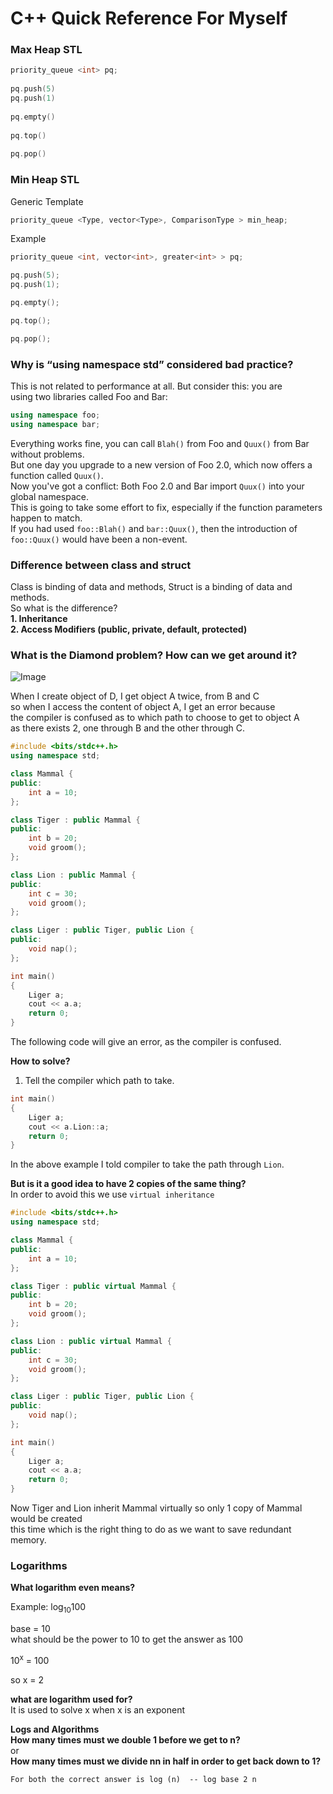 # C++ Quick Reference For Myself

### Max Heap STL

```c++
priority_queue <int> pq;
    
pq.push(5)
pq.push(1)
   
pq.empty()
        
pq.top()
       
pq.pop()
```
### Min Heap STL

Generic Template

```c++
priority_queue <Type, vector<Type>, ComparisonType > min_heap;
```

Example

```c++
priority_queue <int, vector<int>, greater<int> > pq;

pq.push(5);
pq.push(1);

pq.empty();

pq.top();

pq.pop();
```

### Why is “using namespace std” considered bad practice?

This is not related to performance at all. But consider this: you are  
using two libraries called Foo and Bar:
```c++
using namespace foo;
using namespace bar;
```
Everything works fine, you can call `Blah()` from Foo and `Quux()` from Bar without problems.  
But one day you upgrade to a new version of Foo 2.0, which now offers a function called `Quux()`.  
Now you've got a conflict: Both Foo 2.0 and Bar import `Quux()` into your global namespace.  
This is going to take some effort to fix, especially if the function parameters happen to match.  
If you had used `foo::Blah()` and `bar::Quux()`, then the introduction of `foo::Quux()` would have been a non-event.  

### Difference between class and struct

Class is binding of data and methods, Struct is a binding of data and methods.  
So what is the difference?  
**1. Inheritance  
2. Access Modifiers (public, private, default, protected)**  

### What is the Diamond problem? How can we get around it?  

![Image](../master/assets/diamond.png?raw=true)

When I create object of D, I get object A twice, from B and C  
so when I access the content of object A, I get an error because  
the compiler is confused as to which path to choose to get to object A  
as there exists 2, one through B and the other through C.  
```c++
#include <bits/stdc++.h>
using namespace std;

class Mammal {
public:
    int a = 10;
};

class Tiger : public Mammal {
public:
    int b = 20;
    void groom();
};

class Lion : public Mammal {
public:
    int c = 30;
    void groom();
};

class Liger : public Tiger, public Lion {
public:
    void nap();
};

int main()
{
    Liger a;
    cout << a.a;
    return 0;
}
```
The following code will give an error, as the compiler is confused.  

**How to solve?**  
1. Tell the compiler which path to take.  
```c++
int main()
{
    Liger a;
    cout << a.Lion::a;
    return 0;
}
```
In the above example I told compiler to take the path through `Lion`.  

**But is it a good idea to have 2 copies of the same thing?**  
In order to avoid this we use `virtual inheritance`  

```c++
#include <bits/stdc++.h>
using namespace std;

class Mammal {
public:
    int a = 10;
};

class Tiger : public virtual Mammal {
public:
    int b = 20;
    void groom();
};

class Lion : public virtual Mammal {
public:
    int c = 30;
    void groom();
};

class Liger : public Tiger, public Lion {
public:
    void nap();
};

int main()
{
    Liger a;
    cout << a.a;
    return 0;
}
```
Now Tiger and Lion inherit Mammal virtually so only 1 copy of Mammal would be created  
this time which is the right thing to do as we want to save redundant memory.  

### Logarithms

**What logarithm even means?**  

Example: log<sub>10</sub>100  

base = 10  
what should be the power to 10 to get the answer as 100  

10<sup>x</sup> = 100  

so x = 2  

**what are logarithm used for?**  
It is used to solve x when x is an exponent  

**Logs and Algorithms**  
**How many times must we double 1 before we get to n?**  
or  
**How many times must we divide nn in half in order to get back down to 1?**  

```
For both the correct answer is log (n)  -- log base 2 n
```
